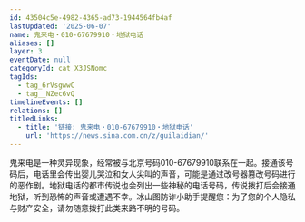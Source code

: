 ```yaml
---
id: 43504c5e-4982-4365-ad73-1944564fb4af
lastUpdated: '2025-06-07'
name: 鬼来电・010-67679910・地狱电话
aliases: []
layer: 3
eventDate: null
categoryId: cat_X3JSNomc
tagIds:
  - tag_6rVsgwwC
  - tag__NZec6vQ
timelineEvents: []
relations: []
titledLinks:
  - title: '链接: 鬼来电・010-67679910・地狱电话'
    url: 'https://news.sina.com.cn/z/guilaidian/'
---
```

鬼来电是一种灵异现象，经常被与北京号码010-67679910联系在一起。接通该号码后，电话里会传出婴儿哭泣和女人尖叫的声音，可能是通过改号器篡改号码进行的恶作剧。地狱电话的都市传说也会列出一些神秘的电话号码，传说拨打后会接通地狱，听到恐怖的声音或遭遇不幸。冰山图防诈小助手提醒您：为了您的个人隐私与财产安全，请勿随意拨打此类来路不明的号码。
